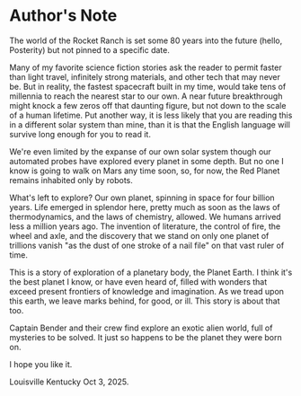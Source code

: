 # Author's Note

The world of the Rocket Ranch is set some 80 years into the future (hello, Posterity) but not pinned to a specific date. 

Many of my favorite science fiction stories ask the reader to permit faster than light travel, infinitely strong materials, and other tech that may never be. But in reality, the fastest spacecraft built in my time, would take tens of millennia to reach the nearest star to our own. A near future breakthrough might knock a few zeros off that daunting figure, but not down to the scale of a human lifetime. Put another way, it is less likely that you are reading this in a different solar system than mine, than it is that the English language will survive long enough for you to read it.

We're even limited by the expanse of our own solar system though our automated probes have explored every planet in some depth. But no one I know is going to walk on Mars any time soon, so, for now, the Red Planet remains inhabited only by robots.

What's left to explore? Our own planet, spinning in space for four billion years. Life emerged in splendor here, pretty much as soon as the laws of thermodynamics, and the laws of chemistry, allowed. We humans arrived less a million years ago. The invention of literature, the control of fire, the wheel and axle, and the discovery that we stand on only one planet of trillions vanish "as the dust of one stroke of a nail file" on that vast ruler of time.

This is a story of exploration of a planetary body, the Planet Earth. I think it's the best planet I know, or have even heard of, filled with wonders that exceed present frontiers of knowledge and imagination. As we tread upon this earth, we leave marks behind, for good, or ill. This story is about that too.

Captain Bender and their crew find explore an exotic alien world, full of mysteries to be solved. It just so happens to be the planet they were born on.

I hope you like it.

Louisville Kentucky
Oct 3, 2025.
